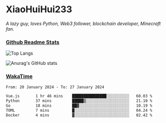 # XiaoHuiHui233

*A lazy guy, loves Python, Web3 follower, blockchain developer, Minecraft fan.*

### [Github Readme Stats](https://github.com/anuraghazra/github-readme-stats)

![Top Langs](https://github-readme-stats.vercel.app/api/top-langs/?username=XiaoHuiHui233&layout=compact&theme=github_dark)

![Anurag's GitHub stats](https://github-readme-stats.vercel.app/api?username=XiaoHuiHui233&show_icons=true&theme=github_dark)

### [WakaTime](https://wakatime.com)

<!--START_SECTION:waka-->

```txt
From: 20 January 2024 - To: 27 January 2024

Vue.js       1 hr 46 mins    ███████████████░░░░░░░░░░   60.03 %
Python       37 mins         █████▒░░░░░░░░░░░░░░░░░░░   21.10 %
Go           18 mins         ██▓░░░░░░░░░░░░░░░░░░░░░░   10.19 %
TOML         7 mins          █░░░░░░░░░░░░░░░░░░░░░░░░   04.24 %
Docker       4 mins          ▓░░░░░░░░░░░░░░░░░░░░░░░░   02.42 %
```

<!--END_SECTION:waka-->
